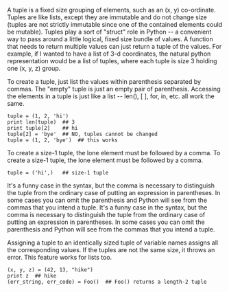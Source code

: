 A tuple is a fixed size grouping of elements, such as an (x, y) co-ordinate. Tuples are like lists, except they are immutable and do not change size (tuples are not strictly immutable since one of the contained elements could be mutable). Tuples play a sort of "struct" role in Python -- a convenient way to pass around a little logical, fixed size bundle of values. A function that needs to return multiple values can just return a tuple of the values. For example, if I wanted to have a list of 3-d coordinates, the natural python representation would be a list of tuples, where each tuple is size 3 holding one (x, y, z) group.

To create a tuple, just list the values within parenthesis separated by commas. The "empty" tuple is just an empty pair of parenthesis. Accessing the elements in a tuple is just like a list -- len(), [ ], for, in, etc. all work the same.
    
```    
tuple = (1, 2, 'hi')
print len(tuple)  ## 3
print tuple[2]    ## hi
tuple[2] = 'bye'  ## NO, tuples cannot be changed
tuple = (1, 2, 'bye')  ## this works
```
To create a size-1 tuple, the lone element must be followed by a comma.
To create a size-1 tuple, the lone element must be followed by a comma.
    
```    
tuple = ('hi',)   ## size-1 tuple
```

It's a funny case in the syntax, but the comma is necessary to distinguish the tuple from the ordinary case of putting an expression in parentheses. In some cases you can omit the parenthesis and Python will see from the commas that you intend a tuple.
It's a funny case in the syntax, but the comma is necessary to distinguish the tuple from the ordinary case of putting an expression in parentheses. In some cases you can omit the parenthesis and Python will see from the commas that you intend a tuple.

Assigning a tuple to an identically sized tuple of variable names assigns all the corresponding values. If the tuples are not the same size, it throws an error. This feature works for lists too.
    
```    
(x, y, z) = (42, 13, "hike")
print z  ## hike
(err_string, err_code) = Foo()  ## Foo() returns a length-2 tuple
```
